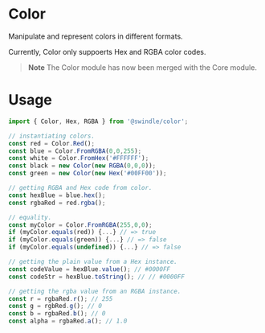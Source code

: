 # Color
Manipulate and represent colors in different formats.

Currently, Color only suppoerts Hex and RGBA color codes.

> **Note** The Color module has now been merged with the Core module.

# Usage
```ts
import { Color, Hex, RGBA } from '@swindle/color';

// instantiating colors.
const red = Color.Red();
const blue = Color.FromRGBA(0,0,255);
const white = Color.FromHex('#FFFFFF');
const black = new Color(new RGBA(0,0,0));
const green = new Color(new Hex('#00FF00'));

// getting RGBA and Hex code from color.
const hexBlue = blue.hex();
const rgbaRed = red.rgba();

// equality.
const myColor = Color.FromRGBA(255,0,0);
if (myColor.equals(red)) {...} // => true
if (myColor.equals(green)) {...} // => false
if (myColor.equals(undefined)) {...} // => false

// getting the plain value from a Hex instance.
const codeValue = hexBlue.value(); // #0000FF
const codeStr = hexBlue.toString(); // // #0000FF

// getting the rgba value from an RGBA instance.
const r = rgbaRed.r(); // 255
const g = rgbRed.g(); // 0
const b = rgbaRed.b(); // 0
const alpha = rgbaRed.a(); // 1.0
```